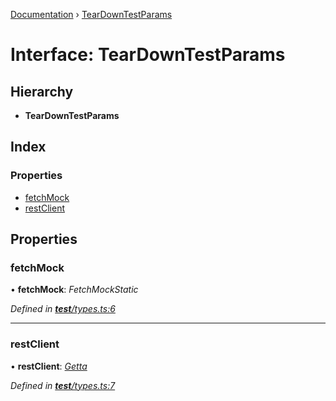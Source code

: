 [Documentation](../README.md) › [TearDownTestParams](teardowntestparams.md)

# Interface: TearDownTestParams

## Hierarchy

* **TearDownTestParams**

## Index

### Properties

* [fetchMock](teardowntestparams.md#fetchmock)
* [restClient](teardowntestparams.md#restclient)

## Properties

###  fetchMock

• **fetchMock**: *FetchMockStatic*

*Defined in [__test__/types.ts:6](https://github.com/dylanaubrey/getta/blob/5fa0964/src/__test__/types.ts#L6)*

___

###  restClient

• **restClient**: *[Getta](../classes/getta.md)*

*Defined in [__test__/types.ts:7](https://github.com/dylanaubrey/getta/blob/5fa0964/src/__test__/types.ts#L7)*
